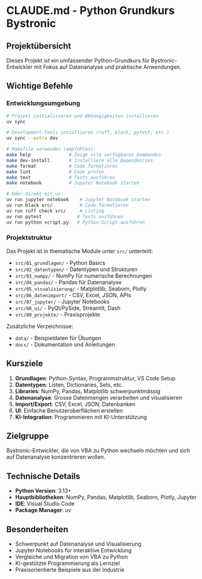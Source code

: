 # CLAUDE.md - Python Grundkurs Bystronic

## Projektübersicht

Dieses Projekt ist ein umfassender Python-Grundkurs für Bystronic-Entwickler mit
Fokus auf Datenanalyse und praktische Anwendungen.

## Wichtige Befehle

### Entwicklungsumgebung

```bash
# Projekt initialisieren und Abhängigkeiten installieren
uv sync

# Development-Tools installieren (ruff, black, pytest, etc.)
uv sync --extra dev

# Makefile verwenden (empfohlen):
make help              # Zeige alle verfügbaren Kommandos
make dev-install       # Installiere alle Dependencies
make format            # Code formatieren
make lint              # Code prüfen
make test              # Tests ausführen
make notebook          # Jupyter Notebook starten

# Oder direkt mit uv:
uv run jupyter notebook    # Jupyter Notebook starten
uv run black src/          # Code formatieren
uv run ruff check src/     # Linting
uv run pytest             # Tests ausführen
uv run python script.py   # Python-Script ausführen
```

### Projektstruktur

Das Projekt ist in thematische Module unter `src/` unterteilt:

- `src/01_grundlagen/` - Python Basics
- `src/02_datentypen/` - Datentypen und Strukturen
- `src/03_numpy/` - NumPy für numerische Berechnungen
- `src/04_pandas/` - Pandas für Datenanalyse
- `src/05_visualisierung/` - Matplotlib, Seaborn, Plotly
- `src/06_datenimport/` - CSV, Excel, JSON, APIs
- `src/07_jupyter/` - Jupyter Notebooks
- `src/08_ui/` - PyQt/PySide, Streamlit, Dash
- `src/09_projekte/` - Praxisprojekte

Zusätzliche Verzeichnisse:

- `data/` - Beispieldaten für Übungen
- `docs/` - Dokumentation und Anleitungen

## Kursziele

1. **Grundlagen**: Python-Syntax, Programmstruktur, VS Code Setup
1. **Datentypen**: Listen, Dictionaries, Sets, etc.
1. **Libraries**: NumPy, Pandas, Matplotlib schwerpunktmässig
1. **Datenanalyse**: Grosse Datenmengen verarbeiten und visualisieren
1. **Import/Export**: CSV, Excel, JSON, Datenbanken
1. **UI**: Einfache Benutzeroberflächen erstellen
1. **KI-Integration**: Programmieren mit KI-Unterstützung

## Zielgruppe

Bystronic-Entwickler, die von VBA zu Python wechseln möchten und sich auf
Datenanalyse konzentrieren wollen.

## Technische Details

- **Python Version**: 3.13+
- **Hauptbibliotheken**: NumPy, Pandas, Matplotlib, Seaborn, Plotly, Jupyter
- **IDE**: Visual Studio Code
- **Package Manager**: uv

## Besonderheiten

- Schwerpunkt auf Datenanalyse und Visualisierung
- Jupyter Notebooks für interaktive Entwicklung
- Vergleiche und Migration von VBA zu Python
- KI-gestützte Programmierung als Lernziel
- Praxisorientierte Beispiele aus der Industrie
